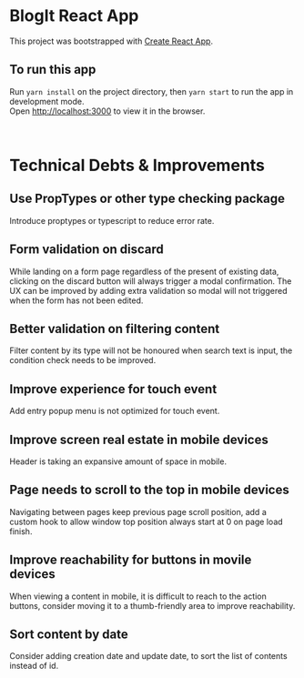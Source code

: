 # BlogIt React App

This project was bootstrapped with [Create React App](https://github.com/facebook/create-react-app).

## To run this app

Run `yarn install` on the project directory, then `yarn start` to run the app in development mode. \
Open [http://localhost:3000](http://localhost:3000) to view it in the browser.

<br>

# Technical Debts & Improvements
## Use PropTypes or other type checking package
Introduce proptypes or typescript to reduce error rate.

## Form validation on discard
While landing on a form page regardless of the present of existing data, clicking on the discard button will always trigger a modal confirmation. The UX can be improved by adding extra validation so modal will not triggered when the form has not been edited. 

## Better validation on filtering content
Filter content by its type will not be honoured when search text is input, the condition check needs to be improved.

## Improve experience for touch event
Add entry popup menu is not optimized for touch event.

## Improve screen real estate in mobile devices
Header is taking an expansive amount of space in mobile. 

## Page needs to scroll to the top in mobile devices
Navigating between pages keep previous page scroll position, add a custom hook to allow window top position always start at 0 on page load finish.

## Improve reachability for buttons in movile devices
When viewing a content in mobile, it is difficult to reach to the action buttons, consider moving it to a thumb-friendly area to improve reachability.

## Sort content by date
Consider adding creation date and update date, to sort the list of contents instead of id.
